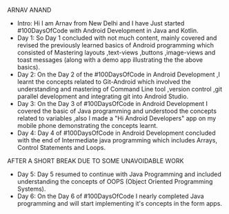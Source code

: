  ARNAV ANAND
* Intro: Hi I am Arnav from New Delhi and I have Just started #100DaysOfCode with Android Development in Java and Kotlin.
* Day 1: So Day 1 concluded with not much content, mainly covered and revised the previously learned basics of Android programming which            consisted of Mastering layouts ,text-views ,buttons ,image-views and toast messages (along with a demo app illustrating the the            above basics).
* Day 2: On the Day 2 of the #100DaysOfCode in Android Development ,I learnt the concepts related to Git-Android which involved the                  understanding and mastering of Command Line tool ,version control ,git parallel development and integrating git into Android                Studio.
* Day 3: On the Day 3 of #100DaysOfCode in Android Development I covered the basic of Java programming and understood the concepts related          to variables ,also I made a "Hi Android Developers" app on my mobile phone demonstrating the concepts learnt.
* Day 4: Day 4 of #100DaysOfCode in Android Development concluded with the end of Intermediate java programming which includes Arrays,              Control Statements and Loops.

 AFTER A SHORT BREAK DUE TO SOME UNAVOIDABLE WORK 

* Day 5: Day 5 resumed to continue with Java Programming and included understanding the concepts of OOPS (Object Oriented     Programming                Systems).
* Day 6: On the Day 6 of #100DaysOfCode I nearly completed Java programming and will start implementing it's concepts in the form apps.

